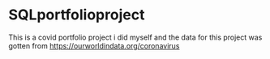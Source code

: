 # SQLportfolioproject
This is a covid portfolio project i did myself and the data for this project was gotten from https://ourworldindata.org/coronavirus

